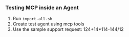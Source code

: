 ### Testing MCP inside an Agent

1. Run `import-all.sh` 
2. Create test agent using mcp tools
3. Use the sample support request: 124+14*114-144/12